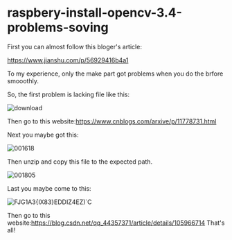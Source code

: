 # raspbery-install-opencv-3.4-problems-soving
First you can almost follow this bloger's article:

https://www.jianshu.com/p/56929416b4a1

To my experience, only the make part got problems when you do the brfore smooothly.

So, the first problem is lacking file like this:

![download](https://user-images.githubusercontent.com/75357598/113174888-6c459980-927d-11eb-9760-90bb69664948.gif)

Then go to this website:https://www.cnblogs.com/arxive/p/11778731.html

Next you maybe got this:

![001618](https://user-images.githubusercontent.com/75357598/113176932-9435fc80-927f-11eb-864a-25578ecb9647.png)

Then unzip and copy this file to the expected path.

![001805](https://user-images.githubusercontent.com/75357598/113177220-df500f80-927f-11eb-9bad-7d0cb503e4f4.png)

Last you maybe come to this:

![FJG1A3{IX83}EDDIZ4EZ)`C](https://user-images.githubusercontent.com/75357598/113175443-00176580-927e-11eb-885f-f7e8cfcb1553.png)

Then go to this website:https://blog.csdn.net/qq_44357371/article/details/105966714
That's all!
